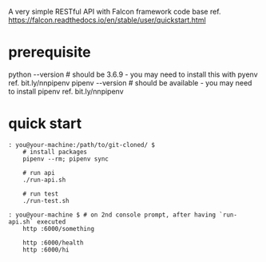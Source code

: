 A very simple RESTful API with Falcon framework code base
ref. https://falcon.readthedocs.io/en/stable/user/quickstart.html

# prerequisite
python --version  # should be 3.6.9 - you may need to install this with pyenv ref. bit.ly/nnpipenv
pipenv --version  # should be available - you may need to install pipenv ref. bit.ly/nnpipenv

# quick start
```
: you@your-machine:/path/to/git-cloned/ $
    # install packages
    pipenv --rm; pipenv sync
    
    # run api
    ./run-api.sh

    # run test
    ./run-test.sh

: you@your-machine $ # on 2nd console prompt, after having `run-api.sh` executed
    http :6000/something

    http :6000/health
    http :6000/hi
```
